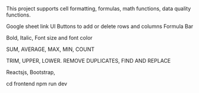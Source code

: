 <!-- Google sheet clone -->
This project supports cell formatting, formulas, math functions, data quality functions.

<!-- features -->
<!-- Spreadsheet interface -->
Google sheet link UI
Buttons to add or delete rows and columns
Formula Bar

<!-- Cell formatting -->
Bold, Italic, Font size and font color

<!-- Mathematical functions -->
SUM, AVERAGE, MAX, MIN, COUNT

<!-- Data quality  functions -->
TRIM, UPPER, LOWER. REMOVE DUPLICATES, FIND AND REPLACE

<!-- Technologies used -->
Reactsjs, Bootstrap, 

<!-- how to run the project  -->
cd frontend
npm run dev